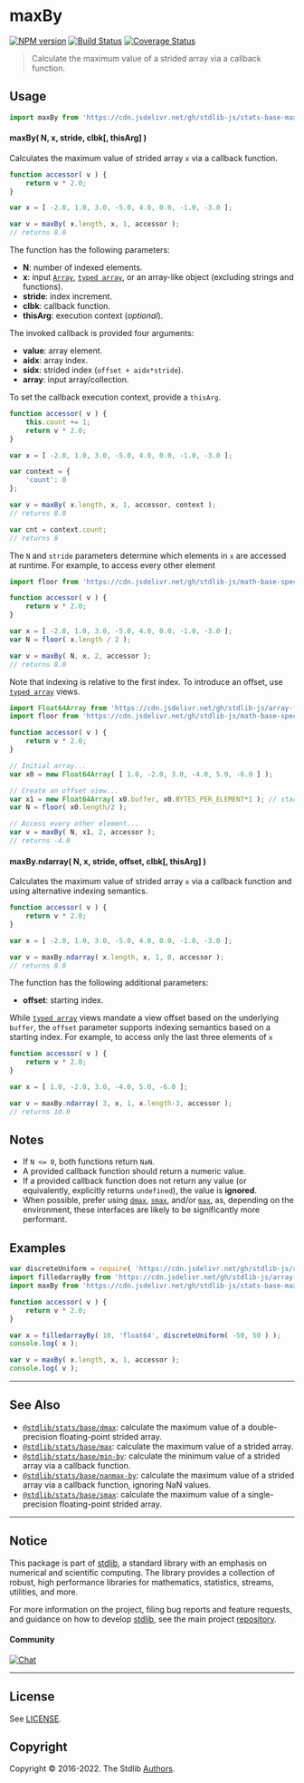 <!--

@license Apache-2.0

Copyright (c) 2020 The Stdlib Authors.

Licensed under the Apache License, Version 2.0 (the "License");
you may not use this file except in compliance with the License.
You may obtain a copy of the License at

   http://www.apache.org/licenses/LICENSE-2.0

Unless required by applicable law or agreed to in writing, software
distributed under the License is distributed on an "AS IS" BASIS,
WITHOUT WARRANTIES OR CONDITIONS OF ANY KIND, either express or implied.
See the License for the specific language governing permissions and
limitations under the License.

-->

# maxBy

[![NPM version][npm-image]][npm-url] [![Build Status][test-image]][test-url] [![Coverage Status][coverage-image]][coverage-url] <!-- [![dependencies][dependencies-image]][dependencies-url] -->

> Calculate the maximum value of a strided array via a callback function.



<section class="usage">

## Usage

```javascript
import maxBy from 'https://cdn.jsdelivr.net/gh/stdlib-js/stats-base-max-by@deno/mod.js';
```

#### maxBy( N, x, stride, clbk\[, thisArg] )

Calculates the maximum value of strided array `x` via a callback function.

```javascript
function accessor( v ) {
    return v * 2.0;
}

var x = [ -2.0, 1.0, 3.0, -5.0, 4.0, 0.0, -1.0, -3.0 ];

var v = maxBy( x.length, x, 1, accessor );
// returns 8.0
```

The function has the following parameters:

-   **N**: number of indexed elements.
-   **x**: input [`Array`][mdn-array], [`typed array`][mdn-typed-array], or an array-like object (excluding strings and functions). 
-   **stride**: index increment.
-   **clbk**: callback function.
-   **thisArg**: execution context (_optional_).

The invoked callback is provided four arguments:

-   **value**: array element.
-   **aidx**: array index.
-   **sidx**: strided index (`offset + aidx*stride`).
-   **array**: input array/collection.

To set the callback execution context, provide a `thisArg`.

```javascript
function accessor( v ) {
    this.count += 1;
    return v * 2.0;
}

var x = [ -2.0, 1.0, 3.0, -5.0, 4.0, 0.0, -1.0, -3.0 ];

var context = {
    'count': 0
};

var v = maxBy( x.length, x, 1, accessor, context );
// returns 8.0

var cnt = context.count;
// returns 8
```

The `N` and `stride` parameters determine which elements in `x` are accessed at runtime. For example, to access every other element

```javascript
import floor from 'https://cdn.jsdelivr.net/gh/stdlib-js/math-base-special-floor@deno/mod.js';

function accessor( v ) {
    return v * 2.0;
}

var x = [ -2.0, 1.0, 3.0, -5.0, 4.0, 0.0, -1.0, -3.0 ];
var N = floor( x.length / 2 );

var v = maxBy( N, x, 2, accessor );
// returns 8.0
```

Note that indexing is relative to the first index. To introduce an offset, use [`typed array`][mdn-typed-array] views.

```javascript
import Float64Array from 'https://cdn.jsdelivr.net/gh/stdlib-js/array-float64@deno/mod.js';
import floor from 'https://cdn.jsdelivr.net/gh/stdlib-js/math-base-special-floor@deno/mod.js';

function accessor( v ) {
    return v * 2.0;
}

// Initial array...
var x0 = new Float64Array( [ 1.0, -2.0, 3.0, -4.0, 5.0, -6.0 ] );

// Create an offset view...
var x1 = new Float64Array( x0.buffer, x0.BYTES_PER_ELEMENT*1 ); // start at 2nd element
var N = floor( x0.length/2 );

// Access every other element...
var v = maxBy( N, x1, 2, accessor );
// returns -4.0
```

#### maxBy.ndarray( N, x, stride, offset, clbk\[, thisArg] )

Calculates the maximum value of strided array `x` via a callback function and using alternative indexing semantics.

```javascript
function accessor( v ) {
    return v * 2.0;
}

var x = [ -2.0, 1.0, 3.0, -5.0, 4.0, 0.0, -1.0, -3.0 ];

var v = maxBy.ndarray( x.length, x, 1, 0, accessor );
// returns 8.0
```

The function has the following additional parameters:

-   **offset**: starting index.

While [`typed array`][mdn-typed-array] views mandate a view offset based on the underlying `buffer`, the `offset` parameter supports indexing semantics based on a starting index. For example, to access only the last three elements of `x`

```javascript
function accessor( v ) {
    return v * 2.0;
}

var x = [ 1.0, -2.0, 3.0, -4.0, 5.0, -6.0 ];

var v = maxBy.ndarray( 3, x, 1, x.length-3, accessor );
// returns 10.0
```

</section>

<!-- /.usage -->

<section class="notes">

## Notes

-   If `N <= 0`, both functions return `NaN`.
-   A provided callback function should return a numeric value.
-   If a provided callback function does not return any value (or equivalently, explicitly returns `undefined`), the value is **ignored**.
-   When possible, prefer using [`dmax`][@stdlib/stats/base/dmax], [`smax`][@stdlib/stats/base/smax], and/or [`max`][@stdlib/stats/base/max], as, depending on the environment, these interfaces are likely to be significantly more performant.

</section>

<!-- /.notes -->

<section class="examples">

## Examples

<!-- eslint no-undef: "error" -->

```javascript
var discreteUniform = require( 'https://cdn.jsdelivr.net/gh/stdlib-js/random-base-discrete-uniform' ).factory;
import filledarrayBy from 'https://cdn.jsdelivr.net/gh/stdlib-js/array-filled-by@deno/mod.js';
import maxBy from 'https://cdn.jsdelivr.net/gh/stdlib-js/stats-base-max-by@deno/mod.js';

function accessor( v ) {
    return v * 2.0;
}

var x = filledarrayBy( 10, 'float64', discreteUniform( -50, 50 ) );
console.log( x );

var v = maxBy( x.length, x, 1, accessor );
console.log( v );
```

</section>

<!-- /.examples -->

<!-- Section for related `stdlib` packages. Do not manually edit this section, as it is automatically populated. -->

<section class="related">

* * *

## See Also

-   <span class="package-name">[`@stdlib/stats/base/dmax`][@stdlib/stats/base/dmax]</span><span class="delimiter">: </span><span class="description">calculate the maximum value of a double-precision floating-point strided array.</span>
-   <span class="package-name">[`@stdlib/stats/base/max`][@stdlib/stats/base/max]</span><span class="delimiter">: </span><span class="description">calculate the maximum value of a strided array.</span>
-   <span class="package-name">[`@stdlib/stats/base/min-by`][@stdlib/stats/base/min-by]</span><span class="delimiter">: </span><span class="description">calculate the minimum value of a strided array via a callback function.</span>
-   <span class="package-name">[`@stdlib/stats/base/nanmax-by`][@stdlib/stats/base/nanmax-by]</span><span class="delimiter">: </span><span class="description">calculate the maximum value of a strided array via a callback function, ignoring NaN values.</span>
-   <span class="package-name">[`@stdlib/stats/base/smax`][@stdlib/stats/base/smax]</span><span class="delimiter">: </span><span class="description">calculate the maximum value of a single-precision floating-point strided array.</span>

</section>

<!-- /.related -->

<!-- Section for all links. Make sure to keep an empty line after the `section` element and another before the `/section` close. -->


<section class="main-repo" >

* * *

## Notice

This package is part of [stdlib][stdlib], a standard library with an emphasis on numerical and scientific computing. The library provides a collection of robust, high performance libraries for mathematics, statistics, streams, utilities, and more.

For more information on the project, filing bug reports and feature requests, and guidance on how to develop [stdlib][stdlib], see the main project [repository][stdlib].

#### Community

[![Chat][chat-image]][chat-url]

---

## License

See [LICENSE][stdlib-license].


## Copyright

Copyright &copy; 2016-2022. The Stdlib [Authors][stdlib-authors].

</section>

<!-- /.stdlib -->

<!-- Section for all links. Make sure to keep an empty line after the `section` element and another before the `/section` close. -->

<section class="links">

[npm-image]: http://img.shields.io/npm/v/@stdlib/stats-base-max-by.svg
[npm-url]: https://npmjs.org/package/@stdlib/stats-base-max-by

[test-image]: https://github.com/stdlib-js/stats-base-max-by/actions/workflows/test.yml/badge.svg?branch=v0.0.8
[test-url]: https://github.com/stdlib-js/stats-base-max-by/actions/workflows/test.yml?query=branch:v0.0.8

[coverage-image]: https://img.shields.io/codecov/c/github/stdlib-js/stats-base-max-by/main.svg
[coverage-url]: https://codecov.io/github/stdlib-js/stats-base-max-by?branch=main

<!--

[dependencies-image]: https://img.shields.io/david/stdlib-js/stats-base-max-by.svg
[dependencies-url]: https://david-dm.org/stdlib-js/stats-base-max-by/main

-->

[chat-image]: https://img.shields.io/gitter/room/stdlib-js/stdlib.svg
[chat-url]: https://gitter.im/stdlib-js/stdlib/

[stdlib]: https://github.com/stdlib-js/stdlib

[stdlib-authors]: https://github.com/stdlib-js/stdlib/graphs/contributors

[umd]: https://github.com/umdjs/umd
[es-module]: https://developer.mozilla.org/en-US/docs/Web/JavaScript/Guide/Modules

[deno-url]: https://github.com/stdlib-js/stats-base-max-by/tree/deno
[umd-url]: https://github.com/stdlib-js/stats-base-max-by/tree/umd
[esm-url]: https://github.com/stdlib-js/stats-base-max-by/tree/esm
[branches-url]: https://github.com/stdlib-js/stats-base-max-by/blob/main/branches.md

[stdlib-license]: https://raw.githubusercontent.com/stdlib-js/stats-base-max-by/main/LICENSE

[mdn-array]: https://developer.mozilla.org/en-US/docs/Web/JavaScript/Reference/Global_Objects/Array

[mdn-typed-array]: https://developer.mozilla.org/en-US/docs/Web/JavaScript/Reference/Global_Objects/TypedArray

<!-- <related-links> -->

[@stdlib/stats/base/dmax]: https://github.com/stdlib-js/stats-base-dmax/tree/deno

[@stdlib/stats/base/max]: https://github.com/stdlib-js/stats-base-max/tree/deno

[@stdlib/stats/base/min-by]: https://github.com/stdlib-js/stats-base-min-by/tree/deno

[@stdlib/stats/base/nanmax-by]: https://github.com/stdlib-js/stats-base-nanmax-by/tree/deno

[@stdlib/stats/base/smax]: https://github.com/stdlib-js/stats-base-smax/tree/deno

<!-- </related-links> -->

</section>

<!-- /.links -->
